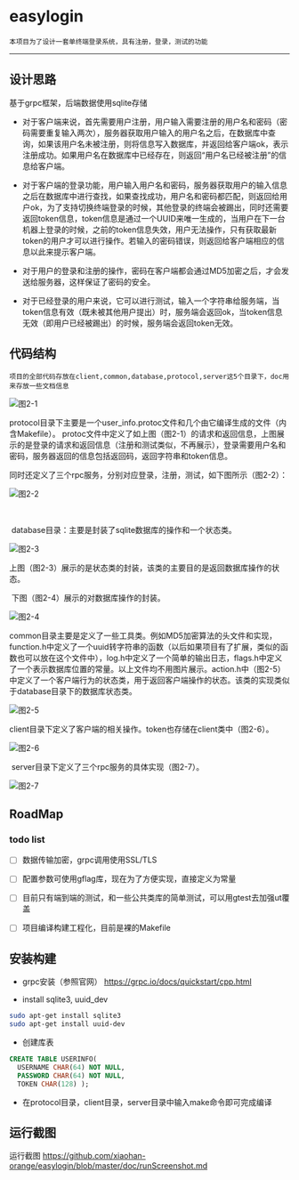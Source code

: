 # easylogin
	本项目为了设计一套单终端登录系统，具有注册，登录，测试的功能
----
## 设计思路
  基于grpc框架，后端数据使用sqlite存储

+ 对于客户端来说，首先需要用户注册，用户输入需要注册的用户名和密码（密码需要重复输入两次），服务器获取用户输入的用户名之后，在数据库中查询，如果该用户名未被注册，则将信息写入数据库，并返回给客户端ok，表示注册成功。如果用户名在数据库中已经存在，则返回“用户名已经被注册”的信息给客户端。

+ 对于客户端的登录功能，用户输入用户名和密码，服务器获取用户的输入信息之后在数据库中进行查找，如果查找成功，用户名和密码都匹配，则返回给用户ok，为了支持切换终端登录的时候，其他登录的终端会被踢出，同时还需要返回token信息，token信息是通过一个UUID来唯一生成的，当用户在下一台机器上登录的时候，之前的token信息失效，用户无法操作，只有获取最新token的用户才可以进行操作。若输入的密码错误，则返回给客户端相应的信息以此来提示客户端。

+ 对于用户的登录和注册的操作，密码在客户端都会通过MD5加密之后，才会发送给服务器，这样保证了密码的安全。

+ 对于已经登录的用户来说，它可以进行测试，输入一个字符串给服务端，当token信息有效（既未被其他用户提出）时，服务端会返回ok，当token信息无效（即用户已经被踢出）的时候，服务端会返回token无效。

## 代码结构

	项目的全部代码存放在client,common,database,protocol,server这5个目录下，doc用来存放一些文档信息

![图2-1](https://github.com/xiaohan-orange/easylogin/blob/master/doc/2-1.png)

​	protocol目录下主要是一个user_info.protoc文件和几个由它编译生成的文件（内含Makefile）。		 	protoc文件中定义了如上图（图2-1）的请求和返回信息，上图展示的是登录的请求和返回信息（注册和测试类似，不再展示），登录需要用户名和密码，服务器返回的信息包括返回码，返回字符串和token信息。

​	同时还定义了三个rpc服务，分别对应登录，注册，测试，如下图所示（图2-2）：

![图2-2](https://github.com/xiaohan-orange/easylogin/blob/master/doc/2-2.png)

​	

​	database目录：主要是封装了sqlite数据库的操作和一个状态类。

![图2-3](https://github.com/xiaohan-orange/easylogin/blob/master/doc/2-3.png)

​	上图（图2-3）展示的是状态类的封装，该类的主要目的是返回数据库操作的状态。

​	下图（图2-4）展示的对数据库操作的封装。

![图2-4](https://github.com/xiaohan-orange/easylogin/blob/master/doc/2-4.png)



​	common目录主要是定义了一些工具类。例如MD5加密算法的头文件和实现，function.h中定义了一个uuid转字符串的函数（以后如果项目有了扩展，类似的函数也可以放在这个文件中），log.h中定义了一个简单的输出日志，flags.h中定义了一个表示数据库位置的常量。以上文件均不用图片展示。action.h中（图2-5）中定义了一个客户端行为的状态类，用于返回客户端操作的状态。该类的实现类似于database目录下的数据库状态类。

![图2-5](https://github.com/xiaohan-orange/easylogin/blob/master/doc/2-5.png)

​	client目录下定义了客户端的相关操作。token也存储在client类中（图2-6）。

![图2-6](https://github.com/xiaohan-orange/easylogin/blob/master/doc/2-6.png)

​	server目录下定义了三个rpc服务的具体实现（图2-7）。

![图2-7](https://github.com/xiaohan-orange/easylogin/blob/master/doc/2-7.png)



## RoadMap
### todo list
- [ ] 数据传输加密，grpc调用使用SSL/TLS
- [ ] 配置参数可使用gflag库，现在为了方便实现，直接定义为常量
- [ ] 目前只有端到端的测试，和一些公共类库的简单测试，可以用gtest去加强ut覆盖
- [ ] 项目编译构建工程化，目前是裸的Makefile


## 安装构建

+ grpc安装（参照官网）
  https://grpc.io/docs/quickstart/cpp.html

+ install sqlite3, uuid_dev

```bash
sudo apt-get install sqlite3
sudo apt-get install uuid-dev
```

+ 创建库表
```sql
CREATE TABLE USERINFO( 
  USERNAME CHAR(64) NOT NULL,
  PASSWORD CHAR(64) NOT NULL,
  TOKEN CHAR(128) );
```
+ 在protocol目录，client目录，server目录中输入make命令即可完成编译

## 运行截图

运行截图
https://github.com/xiaohan-orange/easylogin/blob/master/doc/runScreenshot.md



# 
